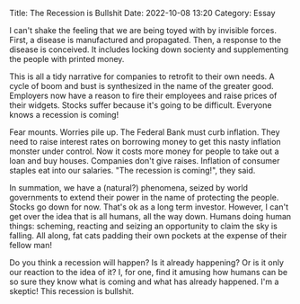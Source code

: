 Title: The Recession is Bullshit 
Date: 2022-10-08 13:20 
Category: Essay

I can't shake the feeling that we are being toyed with by invisible forces. First, a disease is manufactured and propagated. Then, a response to the disease is conceived. It includes locking down socienty and supplementing the people with printed money.

This is all a tidy narrative for companies to retrofit to their own needs. A cycle of boom and bust is synthesized in the name of the greater good. Employers now have a reason to fire their employees and raise prices of their widgets. Stocks suffer because it's going to be difficult. Everyone knows a recession is coming!

Fear mounts. Worries pile up. The Federal Bank must curb inflation. They need to raise interest rates on borrowing money to get this nasty inflation monster under control. Now it costs more money for people to take out a loan and buy houses. Companies don't give raises. Inflation of consumer staples eat into our salaries. "The recession is coming!", they said. 

In summation, we have a (natural?) phenomena, seized by world governments to extend their power in the name of protecting the people. Stocks go down for now. That's ok as a long term investor. However, I can't get over the idea that is all humans, all the way down. Humans doing human things: scheming, reacting and seizing an opportunity to claim the sky is falling. All along, fat cats padding their own pockets at the expense of their fellow man!

Do you think a recession will happen? Is it already happening? Or is it only our reaction to the idea of it? I, for one, find it amusing how humans can be so sure they know what is coming and what has already happened. I'm a skeptic! This recession is bullshit.


